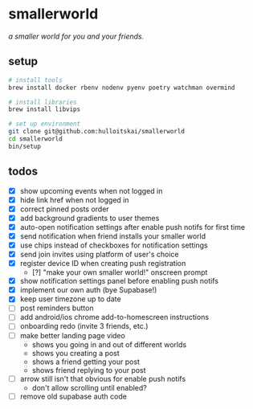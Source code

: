 # smallerworld

_a smaller world for you and your friends._

## setup

```bash
# install tools
brew install docker rbenv nodenv pyenv poetry watchman overmind

# install libraries
brew install libvips

# set up environment
git clone git@github.com:hulloitskai/smallerworld
cd smallerworld
bin/setup
```

## todos

- [x] show upcoming events when not logged in
- [x] hide link href when not logged in
- [x] correct pinned posts order
- [x] add background gradients to user themes
- [x] auto-open notification settings after enable push notifs for first time
- [x] send notification when friend installs your smaller world
- [x] use chips instead of checkboxes for notification settings
- [x] send join invites using platform of user's choice
- [x] register device ID when creating push registration
  - [?] "make your own smaller world!" onscreen prompt
- [x] show notification settings panel before enabling push notifs
- [x] implement our own auth (bye Supabase!)
- [x] keep user timezone up to date
- [ ] post reminders button
- [ ] add android/ios chrome add-to-homescreen instructions
- [ ] onboarding redo (invite 3 friends, etc.)
- [ ] make better landing page video
  - shows you going in and out of different worlds
  - shows you creating a post
  - shows a friend getting your post
  - shows friend replying to your post
- [ ] arrow still isn't that obvious for enable push notifs
  - don't allow scrolling until enabled?
- [ ] remove old supabase auth code
